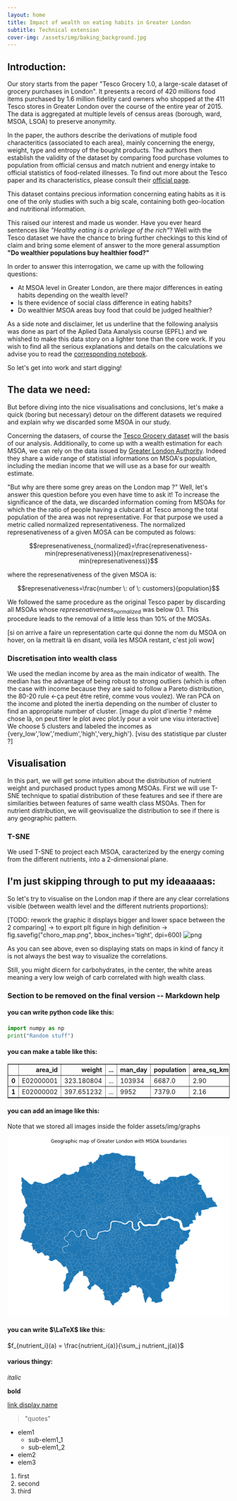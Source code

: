 ```yaml
---
layout: home
title: Impact of wealth on eating habits in Greater London
subtitle: Technical extension 
cover-img: /assets/img/baking_background.jpg
---
```



## Introduction:

Our story starts from the paper "Tesco Grocery 1.0, a large-scale dataset of grocery purchases in London". It presents a record of 420 millions food items purchased by 1.6 million fidelity card owners who shopped at the 411 Tesco stores in Greater London over the course of the entire year of 2015. The data is aggregated at multiple levels of census areas (borough, ward, MSOA, LSOA) to preserve anonymity.

In the paper, the authors describe the derivations of mutiple food characteritics (associated to each area), mainly concerning the energy, weight, type and entropy of the bought products. The authors then establish the validity of the dataset by comparing food purchase volumes to population from official census and match nutrient and energy intake to official statistics of food-related illnesses. To find out more about the Tesco paper and its characteristics, please consult their [official page](https://springernature.figshare.com/articles/Metadata_record_for_Tesco_Grocery_1_0_a_large-scale_dataset_of_grocery_purchases_in_London/11799765).

This dataset contains precious information concerning eating habits as it is one of the only studies with such a big scale, containing both geo-location and nutritional information.

This raised our interest and made us wonder. Have you ever heard sentences like _"Healthy eating is a privilege of the rich"_? Well with the Tesco dataset we have the chance to bring further checkings to this kind of claim and bring some element of answer to the more general assumption **"Do wealthier populations buy healthier food?"**

In order to answer this interrogation, we came up with the following questions:
 - At MSOA level in Greater London, are there major differences in eating habits depending on the wealth level?
 - Is there evidence of social class difference in eating habits?
 - Do wealthier MSOA areas buy food that could be judged healthier?
 
As a side note and disclaimer, let us underline that the following analysis was done as part of the Aplied Data Aanalysis course (EPFL) and we whished to make this data story on a lighter tone than the core work. If you wish to find all the serious explanations and details on the calculations we advise you to read the [corresponding notebook](https://github.com/ChapatteMateo/ADACADABRA/blob/master/P4-technical_ext_work/extension.ipynb).
 
 So let's get into work and start digging!
 
## The data we need:

But before diving into the nice visualisations and conclusions, let's make a quick (boring but necessary) detour on the different datasets we required and explain why we discarded some MSOA in our study.

Concerning the datasers, of course the [Tesco Grocery dataset](https://springernature.figshare.com/articles/Metadata_record_for_Tesco_Grocery_1_0_a_large-scale_dataset_of_grocery_purchases_in_London/11799765) will the basis of our analysis. Additionally, to come up with a wealth estimation for each MSOA, we can rely on the data issued by [Greater London Authority](https://data.london.gov.uk/dataset/msoa-atlas). Indeed they share a wide range of statistial informations on MSOA's population, including the median income that we will use as a base for our wealth estimate.

"But why are there some grey areas on the London map ?" Well, let's answer this question before you even have time to ask it!
To increase the significance of the data, we discarded information coming from MSOAs for which the the ratio of people having a clubcard at Tesco among the total population of the area was not representative. For that purpose we used a metric called normalized representativeness. The normalized represenativeness of a given MOSA can be computed as folows:

$$represenativeness_{normalized}=\frac{represenativeness-min(represenativeness)}{max(represenativeness)-min(represenativeness)}$$

where the represenativeness of the given MSOA is:

$$represenativeness=\frac{number \: of \: customers}{population}$$

We followed the same procedure as the original Tesco paper by discarding all MSOAs whose $represenativeness_{normalized}$ was below $0.1$. This procedure leads to the removal of a little less than $10\%$ of the MOSAs.

[si on arrive a faire un representation carte qui donne the nom du MSOA on hover, on la mettrait là en disant, voilà les MSOA restant, c'est joli wow]

### Discretisation into wealth class

We used the median income by area as the main indicator of wealth. The median has the advantage of being robust to strong outliers (which is often the case with income because they are said to follow a Pareto distribution, the 80-20 rule <-ça peut être retiré, comme vous voulez).
We ran PCA on the income and ploted the inertia depending on the number of cluster to find an appropriate number of cluster.
[image du plot d'inertie ? même chose là, on peut tirer le plot avec plot.ly pour a voir une visu interactive]
We choose 5 clusters and labeled the incomes as {very_low','low','medium','high','very_high'}.
[visu des statistique par cluster ?]

## Visualisation
In this part, we will get some intuition about the distribution of nutrient weight and purchased product types among MSOAs. First we will use T-SNE technique to spatial distribution of these features and see if there are similarities between features of same wealth class MSOAs. Then for nutrient distribution, we will geovisualize the distribution to see if there is any geographic pattern.

### T-SNE
We used T-SNE to project each MSOA, caracterized by the energy coming from the different nutrients, into a 2-dimensional plane.


## I'm just skipping through to put my ideaaaaas:

So let's try to visualise on the London map if there are any clear correlations visible (between wealth level and the different nutrients proportions):

[TODO: rework the graphic it displays bigger and lower space between the 2 comparing] -> to export plt figure in high definition -> fig.savefig("choro_map.png", bbox_inches='tight', dpi=600) 
![png](/assets/img/graphs/choro_map_HD.png)

As you can see above, even so displaying stats on maps in kind of fancy it is not always the best way to visualize the correlations.

Still, you might dicern for carbohydrates, in the center, the white areas meaning a very low weigh of carb correlated with high wealth class.




### Section to be removed on the final version -- Markdown help

#### you can write python code like this:

```python
import numpy as np
print("Random stuff")
```

#### you can make a table like this:

<div>
<table border="1" class="dataframe">
  <thead>
    <tr style="text-align: right;">
      <th></th>
      <th>area_id</th>
      <th>weight</th>
      <th>...</th>
      <th>man_day</th>
      <th>population</th>
      <th>area_sq_km</th>
      <th>people_per_sq_km</th>
    </tr>
  </thead>
  <tbody>
    <tr>
      <th>0</th>
      <td>E02000001</td>
      <td>323.180804</td>
      <td>...</td>
      <td>103934</td>
      <td>6687.0</td>
      <td>2.90</td>
      <td>2305.862069</td>
    </tr>
    <tr>
      <th>1</th>
      <td>E02000002</td>
      <td>397.651232</td>
      <td>...</td>
      <td>9952</td>
      <td>7379.0</td>
      <td>2.16</td>
      <td>3416.203704</td>
    </tr>
  </tbody>
</table>
</div>


#### you can add an image like this:
Note that we stored all images inside the folder assets/img/graphs

![png](/assets/img/graphs/output_14_1.png)


#### you can write $\LaTeX$ like this:

$f_{nutrient_i}(a) = \frac{nutrient_i(a)}{\sum_j nutrient_j(a)}$

#### various thingy:

_italic_

**bold**

[link display name](https://real_link_url.ch)

> "quotes"

* elem1
	* sub-elem1_1
	* sub-elem1_2
* elem2
* elem3

1. first
2. second
3. third

